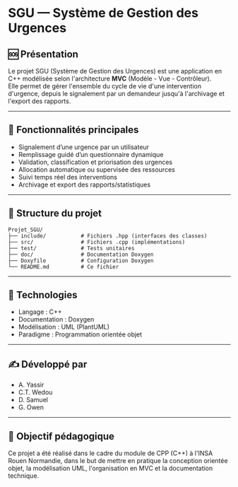 # SGU — Système de Gestion des Urgences

## 🆘 Présentation

Le projet SGU (Système de Gestion des Urgences) est une application en C++ modélisée selon l'architecture **MVC** (Modèle - Vue - Contrôleur).  
Elle permet de gérer l'ensemble du cycle de vie d'une intervention d'urgence, depuis le signalement par un demandeur jusqu'à l'archivage et l'export des rapports.

---

## 🔧 Fonctionnalités principales

- Signalement d’une urgence par un utilisateur
- Remplissage guidé d’un questionnaire dynamique
- Validation, classification et priorisation des urgences
- Allocation automatique ou supervisée des ressources
- Suivi temps réel des interventions
- Archivage et export des rapports/statistiques

---

## 📁 Structure du projet

```
Projet_SGU/
├── include/           # Fichiers .hpp (interfaces des classes)
├── src/               # Fichiers .cpp (implémentations)
├── test/              # Tests unitaires
├── doc/               # Documentation Doxygen
├── Doxyfile           # Configuration Doxygen
└── README.md          # Ce fichier
```

---

## 📌 Technologies

- Langage : C++
- Documentation : Doxygen
- Modélisation : UML (PlantUML)
- Paradigme : Programmation orientée objet

---

## ✍️ Développé par

- A. Yassir
- C.T. Wedou  
- D. Samuel  
- G. Owen

---

## 🚀 Objectif pédagogique

Ce projet a été réalisé dans le cadre du module de CPP (C++) à l'INSA Rouen Normandie, dans le but de mettre en pratique la conception orientée objet, la modélisation UML, l'organisation en MVC et la documentation technique.
